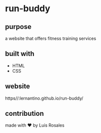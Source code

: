 # run-buddy

## purpose
a website that offers fitness training services

## built with
* HTML
* CSS

## website
https//:lernantino.github.io/run-buddy/

## contribution
made with ❤️ by Luis Rosales
